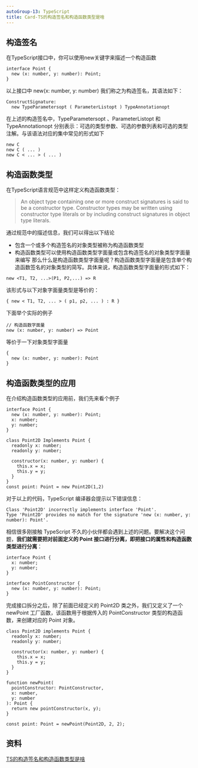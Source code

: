 ```yaml
---
autoGroup-13: TypeScript
title: Card-TS的构造签名和构造函数类型是啥
---
```


## 构造签名
在TypeScript接口中，你可以使用new关键字来描述一个构造函数
```
interface Point {
  new (x: number, y: number): Point;
}
```
以上接口中 new(x: number, y: number) 我们称之为构造签名，其语法如下：
```
ConstructSignature:
  new TypeParametersopt ( ParameterListopt ) TypeAnnotationopt
```
在上述的构造签名中，TypeParametersopt 、ParameterListopt 和 TypeAnnotationopt 分别表示：可选的类型参数、可选的参数列表和可选的类型注解。与该语法对应的集中常见的形式如下
```
new C  
new C ( ... )  
new C < ... > ( ... )
```
## 构造函数类型
在TypeScript语言规范中这样定义构造函数类型：
> An object type containing one or more construct signatures is said to be a constructor type. Constructor types may be written using constructor type literals or by including construct signatures in object type literals.

通过规范中的描述信息，我们可以得出以下结论
- 包含一个或多个构造签名的对象类型被称为构造函数类型
- 构造函数类型可以使用构造函数类型字面量或包含构造签名的对象类型字面量来编写
那么什么是构造函数类型字面量呢？构造函数类型字面量是包含单个构造函数签名的对象类型的简写。具体来说，构造函数类型字面量的形式如下：
```
new <T1, T2, ...>(P1, P2,...) => R
```
该形式与以下对象字面量类型是等价的：
```
{ new < T1, T2, ... > ( p1, p2, ... ) : R }
```

下面举个实际的例子
```
// 构造函数字面量
new (x: number, y: number) => Point
```
等价于一下对象类型字面量
```
{
  new (x: number, y: number): Point
}
```


## 构造函数类型的应用
在介绍构造函数类型的应用前，我们先来看个例子
```
interface Point {
  new (x: number, y: number): Point;
  x: number;
  y: number;
}

class Point2D Implements Point {
  readonly x: number;
  readonly y: number;

  constructor(x: number, y: number) {
    this.x = x; 
    this.y = y;
  }
}
const point: Point = new Point2D(1,2)
```
对于以上的代码，TypeScript 编译器会提示以下错误信息：
```
Class 'Point2D' incorrectly implements interface 'Point'.
Type 'Point2D' provides no match for the signature 'new (x: number, y: number): Point'.
```
相信很多刚接触 TypeScript 不久的小伙伴都会遇到上述的问题。要解决这个问题，**我们就需要把对前面定义的 Point 接口进行分离，即把接口的属性和构造函数类型进行分离**：
```
interface Point {
  x: number;
  y: number;
}

interface PointConstructor {
  new (x: number, y: number): Point;
}
```
完成接口拆分之后，除了前面已经定义的 Point2D 类之外，我们又定义了一个 newPoint 工厂函数，该函数用于根据传入的 PointConstructor 类型的构造函数，来创建对应的 Point 对象。
```
class Point2D implements Point {
  readonly x: number;
  readonly y: number;

  constructor(x: number, y: number) {
    this.x = x;
    this.y = y;
  }
}

function newPoint(
  pointConstructor: PointConstructor,
  x: number,
  y: number
): Point {
  return new pointConstructor(x, y);
}

const point: Point = newPoint(Point2D, 2, 2);
```

## 资料
[TS的构造签名和构造函数类型是啥](https://cloud.tencent.com/developer/article/1602920)